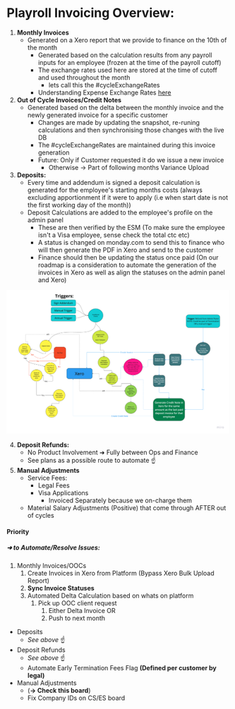 # Playroll Invoicing Overview:

1. **Monthly Invoices**
	-  Generated on a Xero report that we provide to finance on the 10th of the month
		- Generated based on the calculation results from any payroll inputs for an employee (frozen at the time of the payroll cutoff)
		- The exchange rates used here are stored at the time of cutoff and used throughout the month
			- lets call this the #cycleExchangeRates
		-  Understanding Expense Exchange Rates [here](Expenses.md)
2. **Out of Cycle Invoices/Credit Notes**
	- Generated based on the delta between the monthly invoice and the newly generated invoice for a specific customer
		- Changes are made by updating the snapshot, re-runing calculations and then synchronising those changes with the live DB
		- The #cycleExchangeRates are maintained during this invoice generation
		- Future: Only if Customer requested it do we issue a new invoice 
			- Otherwise -> Part of following months Variance Upload
3. **Deposits:**
	- Every time and addendum is signed a deposit calculation is generated for the employee's starting months costs (always excluding apportionment if it were to apply (i.e when start date is not the first working day of the month))
	- Deposit Calculations are added to the employee's profile on the admin panel
		- These are then verified by the ESM (To make sure the employee isn't a Visa employee, sense check the total ctc etc)
		- A status is changed on monday.com to send this to finance who will then generate the PDF in Xero and send to the customer
		- Finance should then be updating the status once paid (On our roadmap is a consideration to automate the generation of the invoices in Xero as well as align the statuses on the admin panel and Xero)

![Alt text](/Expenses%20Flow.png "Title")

4. **Deposit Refunds:**
	-  No Product Involvement ➜ Fully between Ops and Finance
	- See plans as a possible route to automate ☝️
5. **Manual Adjustments**
	- Service Fees:
		- Legal Fees
		- Visa Applications
			- Invoiced Separately because we on-charge them
	- Material Salary Adjustments (Positive) that come through AFTER out of cycles


#### Priority
##### ➜ to Automate/Resolve Issues:
1. Monthly Invoices/OOCs
	1. Create Invoices in Xero from Platform (Bypass Xero Bulk Upload Report)
    1. **Sync Invoice Statuses**
	2. Automated Delta Calculation based on whats on platform
		1. Pick up OOC client request
			1. Either Delta Invoice 
			   OR
			2. Push to next month
- Deposits
	- _See above_ ☝️
- Deposit Refunds
	- _See above_ ☝️
	-   Automate Early Termination Fees Flag **(Defined per customer by legal)**
- Manual Adjustments
	- (**-> Check this board**)
	- Fix Company IDs on CS/ES board
